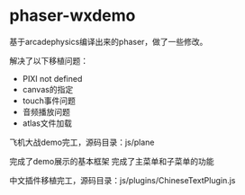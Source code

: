 # phaser-wxdemo

基于arcadephysics编译出来的phaser，做了一些修改。

解决了以下移植问题：
* PIXI not defined
* canvas的指定
* touch事件问题
* 音频播放问题
* atlas文件加载

飞机大战demo完工，源码目录：js/plane

完成了demo展示的基本框架
完成了主菜单和子菜单的功能

中文插件移植完工，源码目录：js/plugins/ChineseTextPlugin.js

